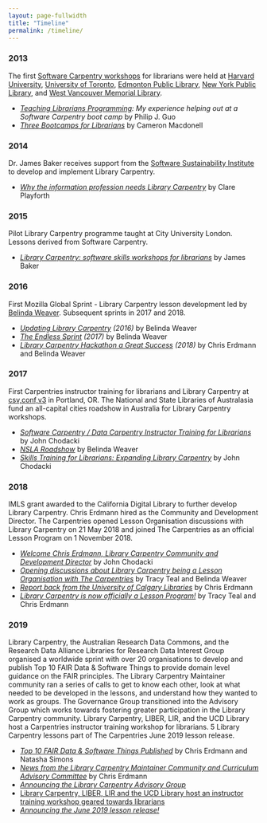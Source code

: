 ```yaml
---
layout: page-fullwidth
title: "Timeline"
permalink: /timeline/
---
```


### 2013 

The first [Software Carpentry workshops](https://software-carpentry.org/workshops/) for librarians were held at [Harvard University](https://swcarpentry.github.io/2013-08-23-harvard/), [University of Toronto](https://swcarpentry.github.io/2014-07-15-toronto/), [Edmonton Public Library](https://vixvarga.github.io/12-14-epl/), [New York Public Library](https://swcarpentry.github.io/2014-08-06-nypl/), and [West Vancouver Memorial Library](https://cmacdonell.github.io/2015-07-09-vpl/). 

* _[Teaching Librarians Programming](http://pgbovine.net/teaching-librarians-programming.htm): My experience helping out at a Software Carpentry boot camp_ by Philip J. Guo 
* _[Three Bootcamps for Librarians](https://software-carpentry.org/blog/2014/08/bootcamps-for-librarians.html)_ by Cameron Macdonell

### 2014

Dr. James Baker receives support from the [Software Sustainability Institute](https://software.ac.uk) to develop and implement Library Carpentry. 

* _[Why the information profession needs Library Carpentry](https://software.ac.uk/blog/2016-09-26-why-information-profession-needs-library-carpentry)_ by Clare Playforth
	     
### 2015

Pilot Library Carpentry programme taught at City University London. Lessons derived from Software Carpentry. 

* _[Library Carpentry: software skills workshops for librarians](https://software.ac.uk/blog/2017-02-24-library-carpentry-software-skills-workshops-librarians)_ by James Baker
	     
### 2016

First Mozilla Global Sprint - Library Carpentry lesson development led by [Belinda Weaver](https://twitter.com/cloudaus). Subsequent sprints in 2017 and 2018. 

* _[Updating Library Carpentry](https://software-carpentry.org/blog/2016/06/library-carpentry-sprint.html) (2016)_ by Belinda Weaver
* _[The Endless Sprint](https://software-carpentry.org/blog/2017/06/lc-sprint.html) (2017)_ by Belinda Weaver
* _[Library Carpentry Hackathon a Great Success](https://librarycarpentry.org/blog/2018/05/our-latest-sprint/) (2018)_ by Chris Erdmann and Belinda Weaver
	    
### 2017

First Carpentries instructor training for librarians and Library Carpentry at [csv,conf,v3](https://csvconf.com/) in Portland, OR. The National and State Libraries of Australasia fund an all-capital cities roadshow in Australia for Library Carpentry workshops. 

* _[Software Carpentry / Data Carpentry Instructor Training for Librarians](http://uc3.cdlib.org/2016/12/08/software-carpentry-data-carpentry-instructor-training-for-librarians/)_ by John Chodacki
* _[NSLA Roadshow](https://weaverbel.github.io/nsla-roadshow/)_ by Belinda Weaver
* _[Skills Training for Librarians: Expanding Library Carpentry](http://uc3.cdlib.org/2017/11/06/skills-training-for-librarians-expanding-library-carpentry/)_ by John Chodacki


### 2018

IMLS grant awarded to the California Digital Library to further develop Library Carpentry. Chris Erdmann hired as the Community and Development Director. The Carpentries opened Lesson Organisation discussions with Library Carpentry on 21 May 2018 and joined The Carpentries as an official Lesson Program on 1 November 2018. 

* _[Welcome Chris Erdmann, Library Carpentry Community and Development Director](https://www.cdlib.org/cdlinfo/2018/04/17/welcome-chris-erdmann-library-carpentry-community-and-development-director/)_ by John Chodacki
* _[Opening discussions about Library Carpentry being a Lesson Organisation with The Carpentries](https://carpentries.org/blog/2018/05/lc-merger-talks/)_ by Tracy Teal and Belinda Weaver
* _[Report back from the University of Calgary Libraries](https://librarycarpentry.org/blog/2018/09/report-from-calgary-workshops/)_ by Chris Erdmann
* _[
Library Carpentry is now officially a Lesson Program!](https://carpentries.org/blog/2018/11/welcoming-library-carpentry/)_ by Tracy Teal and Chris Erdmann

### 2019

Library Carpentry, the Australian Research Data Commons, and the Research Data Alliance Libraries for Research Data Interest Group organised a worldwide sprint with over 20 organisations to develop and publish Top 10 FAIR Data & Software Things to provide domain level guidance on the FAIR principles. The Library Carpentry Maintainer community ran a series of calls to get to know each other, look at what needed to be developed in the lessons, and understand how they wanted to work as groups. The Governance Group transitioned into the Advisory Group which works towards fostering greater participation in the Library Carpentry community. Library Carpentry, LIBER, LIR, and the UCD Library host a Carpentries instructor training workshop for librarians. 5 Library Carpentry lessons part of The Carpentries June 2019 lesson release. 

* _[Top 10 FAIR Data & Software Things Published](https://librarycarpentry.org/blog/2019/02/top-10-fair-published/)_ by Chris Erdmann and Natasha Simons
* _[News from the Library Carpentry Maintainer Community and Curriculum Advisory Committee](https://librarycarpentry.org/blog/2019/02/news-from-lc-maintainers/)_ by Chris Erdmann
* _[Announcing the Library Carpentry Advisory Group](https://librarycarpentry.org/blog/2019/04/advisory-group-announcement/)_
* [Library Carpentry, LIBER, LIR and the UCD Library host an instructor training workshop geared towards librarians](https://libereurope.eu/events/liber-2019-satellite-event-library-carpentry-training-for-trainers/)
* _[Announcing the June 2019 lesson release!](https://carpentries.org/blog/2019/07/lesson-release/)_
